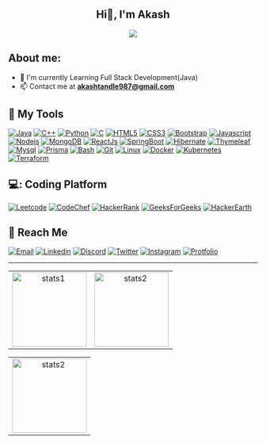 <!-- <div id="header" align="center">
  <img src="https://media.giphy.com/media/M9gbBd9nbDrOTu1Mqx/giphy.gif" width="100"/>
</div> -->

<h2 align="center" > Hi👋, I'm Akash </h2>
<div align="center">
  <img  src="https://readme-typing-svg.herokuapp.com/?lines=Full+Stack+Developer;Java+Developer;Quick+learner;Self+Motivated;Problem+Solver;&color=teal&center=true" />
</div>
<div id="badges" >
<!--   <img src="https://komarev.com/ghpvc/?username=Akash-Tandale001&style=flat-square&color=blueviolet" alt=""/> -->
<img src="https://api.visitorbadge.io/api/visitors?path=https%3A%2F%2Fgithub.com%2FAkash-Tandale001&countColor=%2337d67a" alt=""/>
</div>

## About me:

- :telescope: I'm currently Learning Full Stack Development(Java)
- :mailbox: Contact me at **akashtandle987@gmail.com**

## :toolbox: My Tools

<a href="https://www.java.com/en/" target="_blank"> ![Java](https://img.shields.io/badge/Java-F05032?style=for-the-badge&logo=java&logoColor=white)</a>
<a href="https://www.w3schools.com/cpp/" target="_blank"> ![C++](https://img.shields.io/badge/C%2B%2B-blue?style=for-the-badge&logo=c%2B%2B&logoColor=white)</a>
<a href="https://www.python.org/" target="_blank"> ![Python](https://img.shields.io/badge/Python-339933?style=for-the-badge&logo=python&logoColor=green)</a>
<a href="https://www.w3schools.com/c/" target="_blank"> ![C](https://img.shields.io/badge/C%20Language-purple?style=for-the-badge&logo=c&logoColor=white)</a>
<a href="https://www.w3schools.com/html/" target="_blank"> ![HTML5](https://img.shields.io/badge/html5-%23E34F26.svg?&style=for-the-badge&logo=html5&logoColor=white)</a>
<a href="https://www.w3schools.com/css/" target="_blank"> ![CSS3](https://img.shields.io/badge/css3-%231572B6.svg?&style=for-the-badge&logo=css3&logoColor=white)</a>
<a href="https://getbootstrap.com/" target="_blank"> ![Bootstrap](https://img.shields.io/badge/Bootstrap-8712FB?&style=for-the-badge&logo=bootstrap&logoColor=white)</a>
<a href="https://www.javascript.com/" target="_blank"> ![Javascript](https://img.shields.io/badge/JavaScript-fcdc00?style=for-the-badge&logo=javascript&logoColor=black)</a>
<a href="https://nodejs.org/en/" target="_blank"> ![Nodejs](https://img.shields.io/badge/Node.js-339933?style=for-the-badge&logo=nodedotjs&logoColor=white)</a>
<a href="https://www.mongodb.com/" target="_blank"> ![MongoDB](https://img.shields.io/badge/MongoDB-339933?style=for-the-badge&logo=mongodb&logoColor=white)</a>
<a href="https://www.reactjs.org/" target="_blank"> ![ReactJs](https://img.shields.io/badge/react-blue?style=for-the-badge&logo=react&logoColor=black)</a>
<a href="https://www.spring.io/" target="_blank"> ![SpringBoot](https://img.shields.io/badge/springboot-339933?style=for-the-badge&logo=spring&logoColor=white)</a>
<a href="https://www.hibernate.org/" target="_blank"> ![Hibernate](https://img.shields.io/badge/hibernate-white?style=for-the-badge&logo=hibernate&logoColor=brown)</a>
<a href="https://www.thymeleaf.org/" target="_blank"> ![Thymeleaf](https://img.shields.io/badge/thymeleaf-339933?style=for-the-badge&logo=thymeleaf&logoColor=white)</a>
<a href="https://www.mysql.com/" target="_blank"> ![Mysql](https://img.shields.io/badge/mysql-blue?style=for-the-badge&logo=mysql&logoColor=black)</a>
<a href="https://www.prisma.io/" target="_blank"> ![Prisma](https://img.shields.io/badge/Prisma-3982CE?style=for-the-badge&logo=Prisma&logoColor=white)</a>
<a href="https://www.gnu.org/software/bash/" target="_blank"> ![Bash](https://img.shields.io/badge/Bash-gray?style=for-the-badge&logo=gnubash&logoColor=white)</a>
<a href="https://git-scm.com/" target="_blank"> ![Git](https://img.shields.io/badge/Git-F05032?style=for-the-badge&logo=git&logoColor=white)</a>
<a href="https://www.linux.org/" target="_blank"> ![Linux](https://img.shields.io/badge/Linux-white?style=for-the-badge&logo=linux&logoColor=black)</a>
<a href="https://www.docker.com/" target="_blank"> ![Docker](https://img.shields.io/badge/Docker-blue?style=for-the-badge&logo=docker&logoColor=black)</a>
<a href="https://kubernetes.io/" target="_blank"> ![Kubernetes](https://img.shields.io/badge/Kubernetes-blue?style=for-the-badge&logo=kubernetes&logoColor=black)</a>
<a href="https://kubernetes.io/" target="_blank"> ![Terraform](https://img.shields.io/badge/Terraform-white?style=for-the-badge&logo=terraform&logoColor=purple)</a>

## 💻: Coding Platform
<a href="https://leetcode.com/akash_tandale/" target="_blank"> ![Leetcode](https://img.shields.io/badge/Leetcode-yellow?style=for-the-badge&logo=leetcode&logoColor=black)</a>
<a href="https://www.codechef.com/users/akash_t" target="_blank"> ![CodeChef](https://img.shields.io/badge/Codechef-F05032?style=for-the-badge&logo=codechef&logoColor=white)</a>
<a href="https://www.hackerrank.com/akashtandle987" target="_blank"> ![HackerRank](https://img.shields.io/badge/HackerRank-339933?style=for-the-badge&logo=hackerrank&logoColor=white)</a>
<a href="https://auth.geeksforgeeks.org/user/akashtandle987/" target="_blank"> ![GeeksForGeeks](https://img.shields.io/badge/GeeksForGeeks-white?style=for-the-badge&logo=geeksforgeeks&logoColor=339933)</a>
<a href="https://www.hackerearth.com/@akash4828" target="_blank"> ![HackerEarth](https://img.shields.io/badge/HackerEarth-blue?style=for-the-badge&logo=hackerearth&logoColor=white)</a>

## :incoming_envelope: Reach Me

<a href="mailto:op.ak.tandale123@gmail.com"> ![Email](https://img.shields.io/badge/Email-red?style=for-the-badge&logo=gmail&logoColor=white)</a>
<a href="https://www.linkedin.com/in/akash-tandale-ab7b3120a" target="_blank"> ![Linkedin](https://img.shields.io/badge/LinkedIn-0077B5?style=for-the-badge&logo=linkedin&logoColor=white)</a>
<a href="https://discordapp.com/users/akash_$#1379" target="_blank"> ![Discord](https://img.shields.io/badge/Discord-7289DA?style=for-the-badge&logo=discord&logoColor=white)</a>
<a href="https://twitter.com/AkashTandale6" target="_blank"> ![Twitter](https://img.shields.io/badge/Twitter-white?style=for-the-badge&logo=twitter&logoColor=blue)</a>
<a href="https://www.instagram.com/akash_tandale.11/" target="_blank"> ![Instagram](https://img.shields.io/badge/Instagram-bc2a8d?style=for-the-badge&logo=instagram&logoColor=white)</a>
<a href="https://d28a91wd1vf013.cloudfront.net" target="_blank"> ![Protfolio](https://img.shields.io/badge/Portfolio-white.svg?style=for-the-badge&logo=firefox&logoColor=#FF7139)</a>

<!--![border-seperator](borderseparator.gif) -->
-------------------------------------------------------------------------------------------------------------------------------------------------------------------

<table  align=center>
  <tr>
    <td align=center>
     <a href="https://github.com/Akash-Tandale001">
    <img align="center" height="150px" alt="stats1" src="https://github-readme-stats-akash-tandale001.vercel.app/api/?username=Akash-Tandale001&theme=dark&show_icons=true" />
  </a>
    </td>
    
  <td align=center> 
    <a href="https://github.com/Akash-Tandale001">
    <img align="center" height="150px" alt="stats2" src="https://github-readme-stats-akash-tandale001.vercel.app/api/top-langs/?username=Akash-Tandale001&layout=compact&theme=dark"/>
  </a>
    </td>
   
  </tr>  
   
  
</table>
<table align=center>
  <tr>
     <td align=center> 
    <a href="https://github.com/Akash-Tandale001">
      <img align="center" height="150px" alt="stats2" src="https://github-readme-streak-stats.herokuapp.com/?user=Akash-Tandale001&layout=compact&theme=dark" alt="Akash-Tandale001" />
  </a>
        </td>
  </tr>
  </table>
<p></p>

<!-- ![border-seperator](borderseparator.gif)-->
